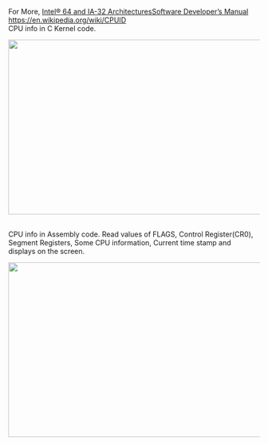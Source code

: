 For More, <a href="https://www.intel.com/content/dam/www/public/us/en/documents/manuals/64-ia-32-architectures-software-developer-instruction-set-reference-manual-325383.pdf">Intel® 64 and IA-32 ArchitecturesSoftware Developer’s Manual</a>
<br/><a href="https://en.wikipedia.org/wiki/CPUID">https://en.wikipedia.org/wiki/CPUID</a>
<br/>CPU info in C Kernel code.

<img src="https://raw.githubusercontent.com/pritamzope/OS/master/CPUInfo/cpu_info_c/c_cpuinfo.png" width="600" height="350"/>

<br/>CPU info in Assembly code.
Read values of FLAGS, Control Register(CR0), Segment Registers, Some CPU information, Current time stamp and displays on the screen.

<img src="https://raw.githubusercontent.com/pritamzope/OS/master/CPUInfo/asm/cpuinfo_asm.png" width="600" height="350"/>

